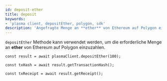```yaml
---
id: deposit-ether
title: deposit
keywords:
- 'plasma client, depositEther, polygon, sdk'
description: 'Angefragte Menge an **ether** von Ethereum auf Polygon einzahlen.'
---
```


`depositEther` Methode kann verwendet werden, um die erforderliche Menge an **ether** von Ethereum auf Polygon einzuzahlen.

```
const result = await plasmaClient.depositEther(100);

const txHash = await result.getTransactionHash();

const txReceipt = await result.getReceipt();

```
